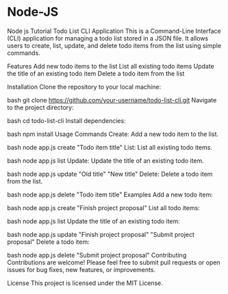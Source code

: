 # Node-JS
Node js Tutorial
Todo List CLI Application
This is a Command-Line Interface (CLI) application for managing a todo list stored in a JSON file. It allows users to create, list, update, and delete todo items from the list using simple commands.

Features
Add new todo items to the list
List all existing todo items
Update the title of an existing todo item
Delete a todo item from the list

Installation
Clone the repository to your local machine:

bash
git clone https://github.com/your-username/todo-list-cli.git
Navigate to the project directory:

bash
cd todo-list-cli
Install dependencies:

bash
npm install
Usage
Commands
Create: Add a new todo item to the list.

bash
node app.js create "Todo item title"
List: List all existing todo items.

bash
node app.js list
Update: Update the title of an existing todo item.

bash
node app.js update "Old title" "New title"
Delete: Delete a todo item from the list.

bash
node app.js delete "Todo item title"
Examples
Add a new todo item:

bash
node app.js create "Finish project proposal"
List all todo items:

bash
node app.js list
Update the title of an existing todo item:

bash
node app.js update "Finish project proposal" "Submit project proposal"
Delete a todo item:

bash
node app.js delete "Submit project proposal"
Contributing
Contributions are welcome! Please feel free to submit pull requests or open issues for bug fixes, new features, or improvements.

License
This project is licensed under the MIT License.

